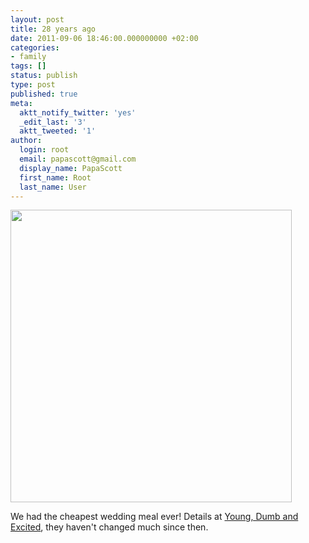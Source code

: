 ```yaml
---
layout: post
title: 28 years ago
date: 2011-09-06 18:46:00.000000000 +02:00
categories:
- family
tags: []
status: publish
type: post
published: true
meta:
  aktt_notify_twitter: 'yes'
  _edit_last: '3'
  aktt_tweeted: '1'
author:
  login: root
  email: papascott@gmail.com
  display_name: PapaScott
  first_name: Root
  last_name: User
---
```

<p><a href="/wordpress/wp-content/uploads/2011/09/060983.jpg"><img src="https://res.cloudinary.com/papascott/image/upload/wordpress/wp-content/uploads/2011/09/060983.jpg" alt="" title="060983" width="450" height="468" class="alignnone size-full wp-image-4664" /></a></p>
<p>We had the cheapest wedding meal ever! Details at <a href="/archives/2002/09/09/young-dumb-and-excited/">Young, Dumb and Excited</a>, they haven't changed much since then.</p>
